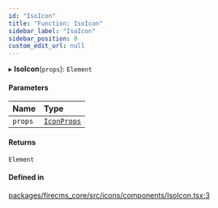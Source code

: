 ```yaml
---
id: "IsoIcon"
title: "Function: IsoIcon"
sidebar_label: "IsoIcon"
sidebar_position: 0
custom_edit_url: null
---
```


▸ **IsoIcon**(`props`): `Element`

#### Parameters

| Name | Type |
| :------ | :------ |
| `props` | [`IconProps`](../types/IconProps.md) |

#### Returns

`Element`

#### Defined in

[packages/firecms_core/src/icons/components/IsoIcon.tsx:3](https://github.com/FireCMSco/firecms/blob/d45f3739/packages/firecms_core/src/icons/components/IsoIcon.tsx#L3)
